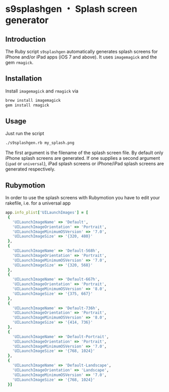 s9splashgen ・ Splash screen generator
======================================

## Introduction

The Ruby script `s9splashgen` automatically generates splash screens for iPhone and/or iPad apps (iOS 7 and above). It uses `imagemagick` and the gem `rmagick`.

## Installation

Install `imagemagick` and `rmagick` via

```bash
brew install imagemagick
gem install rmagick
```

## Usage

Just run the script 

```bash
./s9splashgen.rb my_splash.png
```

The first argument is the filename of the splash screen file. By default only iPhone splash screens are generated. 
If one supplies a second argument (`ipad` or `universal`), iPad splash screens or iPhone/iPad splash screens are generated respectively.

## Rubymotion

In order to use the splash screens with Rubymotion you have to edit your rakefile, i.e. for a universal app

```ruby
app.info_plist['UILaunchImages'] = [
 {
   'UILaunchImageName' => 'Default',
   'UILaunchImageOrientation' => 'Portrait',
   'UILaunchImageMinimumOSVersion' => '7.0',
   'UILaunchImageSize' => '{320, 480}'
 },
 {
   'UILaunchImageName' => 'Default-568h',
   'UILaunchImageOrientation' => 'Portrait',
   'UILaunchImageMinimumOSVersion' => '7.0',
   'UILaunchImageSize' => '{320, 568}'
 },
 {
   'UILaunchImageName' => 'Default-667h',
   'UILaunchImageOrientation' => 'Portrait',
   'UILaunchImageMinimumOSVersion' => '8.0',
   'UILaunchImageSize' => '{375, 667}'
 },
 {
   'UILaunchImageName' => 'Default-736h',
   'UILaunchImageOrientation' => 'Portrait',
   'UILaunchImageMinimumOSVersion' => '8.0',
   'UILaunchImageSize' => '{414, 736}'
 },
 {
   'UILaunchImageName' => 'Default-Portrait',
   'UILaunchImageOrientation' => 'Portrait',
   'UILaunchImageMinimumOSVersion' => '7.0',
   'UILaunchImageSize' => '{768, 1024}'
 },
 {
   'UILaunchImageName' => 'Default-Landscape',
   'UILaunchImageOrientation' => 'Landscape',
   'UILaunchImageMinimumOSVersion' => '7.0',
   'UILaunchImageSize' => '{768, 1024}'
 }]
```